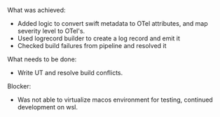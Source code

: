 What was achieved:
- Added logic to convert swift metadata to OTel attributes, and map severity level to OTel's.
- Used logrecord builder to create a log record and emit it
- Checked build failures from pipeline and resolved it

What needs to be done:
- Write UT and resolve build conflicts.

Blocker:
- Was not able to virtualize macos environment for testing, continued development on wsl. 


  
